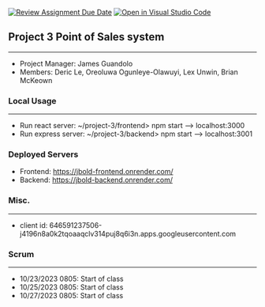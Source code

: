 [![Review Assignment Due Date](https://classroom.github.com/assets/deadline-readme-button-24ddc0f5d75046c5622901739e7c5dd533143b0c8e959d652212380cedb1ea36.svg)](https://classroom.github.com/a/apcvbojB)
[![Open in Visual Studio Code](https://classroom.github.com/assets/open-in-vscode-718a45dd9cf7e7f842a935f5ebbe5719a5e09af4491e668f4dbf3b35d5cca122.svg)](https://classroom.github.com/online_ide?assignment_repo_id=12489483&assignment_repo_type=AssignmentRepo)

## Project 3 Point of Sales system
---
- Project Manager: James Guandolo
- Members: Deric Le, Oreoluwa Ogunleye-Olawuyi, Lex Unwin, Brian McKeown

### Local Usage
---
- Run react server: ~/project-3/frontend> npm start --> localhost:3000
- Run express server: ~/project-3/backend> npm start --> localhost:3001

### Deployed Servers
- Frontend: https://jbold-frontend.onrender.com/
- Backend: https://jbold-backend.onrender.com/

### Misc.
---
- client id: 646591237506-j4196n8a0k2tqoaaqclv314puj8q6i3n.apps.googleusercontent.com

### Scrum
---
- 10/23/2023 0805: Start of class 
- 10/25/2023 0805: Start of class 
- 10/27/2023 0805: Start of class 



